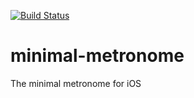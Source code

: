 [![Build Status](https://travis-ci.org/krris/minimal-metronome.svg?branch=master)](https://travis-ci.org/krris/minimal-metronome)

# minimal-metronome
The minimal metronome for iOS
